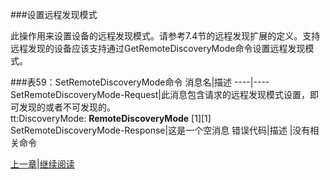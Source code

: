 ###设置远程发现模式

此操作用来设置设备的远程发现模式。请参考7.4节的远程发现扩展的定义。支持远程发现的设备应该支持通过GetRemoteDiscoveryMode命令设置远程发现模式。

###表59：SetRemoteDiscoveryMode命令
消息名|描述
----|----
SetRemoteDiscoveryMode-Request|此消息包含请求的远程发现模式设置，即可发现的或者不可发现的。<br />tt:DiscoveryMode: **RemoteDiscoveryMode** [1][1]
SetRemoteDiscoveryMode-Response|这是一个空消息
错误代码|描述
 |没有相关命令




[上一章](08.03.20.md)|[继续阅读](08.03.22.md)

 

